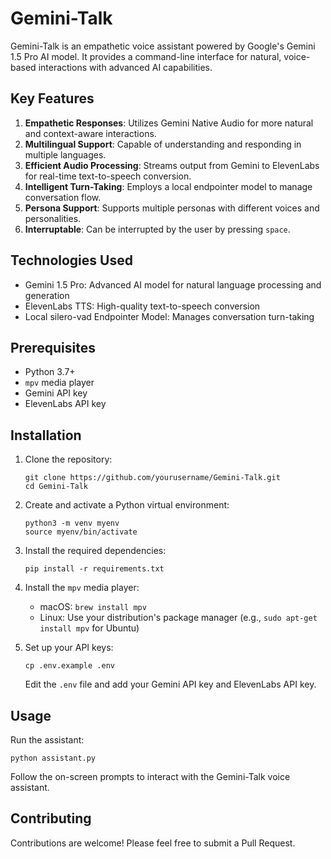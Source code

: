 # Gemini-Talk

Gemini-Talk is an empathetic voice assistant powered by Google's Gemini 1.5 Pro AI model. It provides a command-line interface for natural, voice-based interactions with advanced AI capabilities. 

## Key Features

1. **Empathetic Responses**: Utilizes Gemini Native Audio for more natural and context-aware interactions.
2. **Multilingual Support**: Capable of understanding and responding in multiple languages.
3. **Efficient Audio Processing**: Streams output from Gemini to ElevenLabs for real-time text-to-speech conversion.
4. **Intelligent Turn-Taking**: Employs a local endpointer model to manage conversation flow.
5. **Persona Support**: Supports multiple personas with different voices and personalities.
6. **Interruptable**: Can be interrupted by the user by pressing `space`.

## Technologies Used

- Gemini 1.5 Pro: Advanced AI model for natural language processing and generation
- ElevenLabs TTS: High-quality text-to-speech conversion
- Local silero-vad Endpointer Model: Manages conversation turn-taking

## Prerequisites

- Python 3.7+
- `mpv` media player
- Gemini API key
- ElevenLabs API key

## Installation

1. Clone the repository:
   ```
   git clone https://github.com/yourusername/Gemini-Talk.git
   cd Gemini-Talk
   ```

2. Create and activate a Python virtual environment:
   ```
   python3 -m venv myenv
   source myenv/bin/activate
   ```

3. Install the required dependencies:
   ```
   pip install -r requirements.txt
   ```

4. Install the `mpv` media player:
   - macOS: `brew install mpv`
   - Linux: Use your distribution's package manager (e.g., `sudo apt-get install mpv` for Ubuntu)

5. Set up your API keys:
   ```
   cp .env.example .env
   ```
   Edit the `.env` file and add your Gemini API key and ElevenLabs API key.

## Usage

Run the assistant:
```
python assistant.py
```

Follow the on-screen prompts to interact with the Gemini-Talk voice assistant.

## Contributing

Contributions are welcome! Please feel free to submit a Pull Request.
